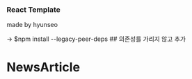 ### React Template

made by hyunseo

-> $npm install --legacy-peer-deps  ## 의존성를 가리지 않고 추가
# NewsArticle
